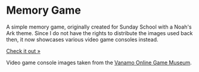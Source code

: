 # Memory Game

A simple memory game, originally created for Sunday School with a Noah's Ark theme.
Since I do not have the rights to distribute the images used back then,
it now showcases various video game consoles instead.

[Check it out »](https://lezgomatt.github.io/memory-game/)

Video game console images taken from the
[Vanamo Online Game Museum](https://commons.wikimedia.org/wiki/User:Evan-Amos).
